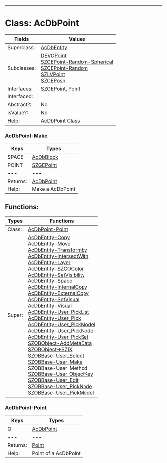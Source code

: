 ---------

# Class:	AcDbPoint

| Fields | Values |
| --------- | --------- |
| Superclass: | [AcDbEntity](AcDbEntity.html) |
| Subclasses: | [DEVOPoint](DEVOPoint.html) <br> [SZCEPoint-Random-Spherical](SZCEPoint-Random-Spherical.html) <br> [SZCEPoint-Random](SZCEPoint-Random.html) <br> [SZLVPoint](SZLVPoint.html) <br> [SZCEPosn](SZCEPosn.html) |
| Interfaces: | [SZGEPoint](SZGEPoint.html), [Point](Point.html) |
| Interfaced: |  |
| Abstract?: | No |
| isValue?: | No |
| Help: | AcDbPoint Class |

### AcDbPoint-Make

| Keys | Types |
| --------- | --------- |
| SPACE | [AcDbBlock](AcDbBlock.html) |
| POINT | [SZGEPoint](SZGEPoint.html) |
| **---** | **---** |
| Returns: | [AcDbPoint](AcDbPoint.html) |
| Help: | Make a AcDbPoint |


## Functions:

| Types | Functions |
| --------- | --------- |
| Class: | [AcDbPoint-Point](#AcDbPoint-Point) |
| Super: | [AcDbEntity-Copy](AcDbEntity.html) <br> [AcDbEntity-Move](AcDbEntity.html) <br> [AcDbEntity-Transformby](AcDbEntity.html) <br> [AcDbEntity-IntersectWith](AcDbEntity.html) <br> [AcDbEntity-Layer](AcDbEntity.html) <br> [AcDbEntity-SZCOColor](AcDbEntity.html) <br> [AcDbEntity-SetVisibility](AcDbEntity.html) <br> [AcDbEntity-Space](AcDbEntity.html) <br> [AcDbEntity-InternalCopy](AcDbEntity.html) <br> [AcDbEntity-ExternalCopy](AcDbEntity.html) <br> [AcDbEntity-SetVisual](AcDbEntity.html) <br> [AcDbEntity-Visual](AcDbEntity.html) <br> [AcDbEntity-User_PickList](AcDbEntity.html) <br> [AcDbEntity-User_Pick](AcDbEntity.html) <br> [AcDbEntity-User_PickModel](AcDbEntity.html) <br> [AcDbEntity-User_PickNode](AcDbEntity.html) <br> [AcDbEntity-User_PickSet](AcDbEntity.html) <br> [SZOBObject-AddMetaData](SZOBObject.html) <br> [SZOBObject->SZIX](SZOBObject.html) <br> [SZOBBase-User_Select](SZOBBase.html) <br> [SZOBBase-User_Make](SZOBBase.html) <br> [SZOBBase-User_Method](SZOBBase.html) <br> [SZOBBase-User_ObjectKey](SZOBBase.html) <br> [SZOBBase-User_Edit](SZOBBase.html) <br> [SZOBBase-User_PickNode](SZOBBase.html) <br> [SZOBBase-User_PickModel](SZOBBase.html) |


### AcDbPoint-Point

| Keys | Types |
| --------- | --------- |
| O | [AcDbPoint](AcDbPoint.html) |
| **---** | **---** |
| Returns: | [Point](Point.html) |
| Help: | Point of a AcDbPoint |


